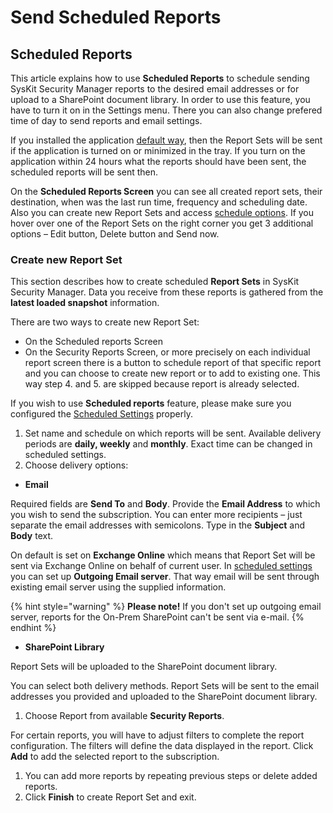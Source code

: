 # Send Scheduled Reports

## Scheduled Reports

This article explains how to use **Scheduled Reports** to schedule sending SysKit Security Manager reports to the desired email addresses or for upload to a SharePoint document library. In order to use this feature, you have to turn it on in the Settings menu. There you can also change prefered time of day to send reports and email settings.

If you installed the application [default way](https://github.com/SysKitTeam/docs-securitymanager/tree/cd180641fac76f1491a6656eb2e6385227f5fafd/how-to/Link%20to%20installation%20guide/README.md), then the Report Sets will be sent if the application is turned on or minimized in the tray. If you turn on the application within 24 hours what the reports should have been sent, the scheduled reports will be sent then.

On the **Scheduled Reports Screen** you can see all created report sets, their destination, when was the last run time, frequency and scheduling date. Also you can create new Report Sets and access [schedule options](../get-to-know-security-manager/settings-screen.md#schedule-options). If you hover over one of the Report Sets on the right corner you get 3 additional options – Edit button, Delete button and Send now.

### Create new Report Set

This section describes how to create scheduled **Report Sets** in SysKit Security Manager. Data you receive from these reports is gathered from the **latest loaded snapshot** information.

There are two ways to create new Report Set:

* On the Scheduled reports Screen 
* On the Security Reports Screen, or more precisely on each individual report screen there is a button to schedule report of that specific report and you can choose to create new report or to add to existing one. This way step 4. and 5. are skipped because report is already selected. 

If you wish to use **Scheduled reports** feature, please make sure you configured the [Scheduled Settings](send-scheduled-reports.md#internal/get-to-know-security-manager/settings-screen/#scheduled) properly.

1. Set name and schedule on which reports will be sent. Available delivery periods are **daily, weekly** and **monthly**. Exact time can be changed in scheduled settings.  
2. Choose delivery options:

* **Email**

Required fields are **Send To** and **Body**. Provide the **Email Address** to which you wish to send the subscription. You can enter more recipients – just separate the email addresses with semicolons. Type in the **Subject** and **Body** text. 

On default is set on **Exchange Online** which means that Report Set will be sent via Exchange Online on behalf of current user. In [scheduled settings](../get-to-know-security-manager/settings-screen.md#schedule-options) you can set up **Outgoing Email server**. That way email will be sent through existing email server using the supplied information.

{% hint style="warning" %}
**Please note!** If you don't set up outgoing email server, reports for the On-Prem SharePoint can't be sent via e-mail.
{% endhint %}

* **SharePoint Library** 

Report Sets will be uploaded to the SharePoint document library.

You can select both delivery methods. Report Sets will be sent to the email addresses you provided and uploaded to the SharePoint document library.

1. Choose Report from available **Security Reports**. 

For certain reports, you will have to adjust filters to complete the report configuration. The filters will define the data displayed in the report. Click **Add** to add the selected report to the subscription.

1. You can add more reports by repeating previous steps or delete added reports. 
2. Click **Finish** to create Report Set and exit.  



